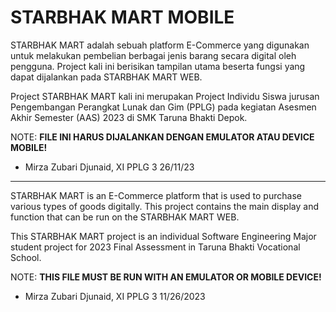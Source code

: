 # STARBHAK MART MOBILE
STARBHAK MART adalah sebuah platform E-Commerce yang digunakan untuk melakukan pembelian berbagai jenis barang secara digital oleh pengguna. Project kali ini berisikan tampilan utama beserta fungsi yang dapat dijalankan pada STARBHAK MART WEB.

Project STARBHAK MART kali ini merupakan Project Individu Siswa jurusan Pengembangan Perangkat Lunak dan Gim (PPLG) pada kegiatan Asesmen Akhir Semester (AAS) 2023 di SMK Taruna Bhakti Depok.

NOTE: **FILE INI HARUS DIJALANKAN DENGAN EMULATOR ATAU DEVICE MOBILE!**

- Mirza Zubari Djunaid, XI PPLG 3 26/11/23
---
STARBHAK MART is an E-Commerce platform that is used to purchase various types of goods digitally. This project contains the main display and function that can be run on the STARBHAK MART WEB.

This STARBHAK MART project is an individual Software Engineering Major student project for 2023 Final Assessment in Taruna Bhakti Vocational School.

NOTE: **THIS FILE MUST BE RUN WITH AN EMULATOR OR MOBILE DEVICE!**

- Mirza Zubari Djunaid, XI PPLG 3 11/26/2023
